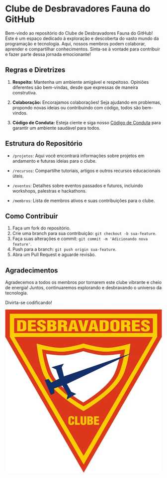 # Clube de Desbravadores Fauna do GitHub

Bem-vindo ao repositório do Clube de Desbravadores Fauna do GitHub! Este é um espaço dedicado à exploração e descoberta do vasto mundo da programação e tecnologia. Aqui, nossos membros podem colaborar, aprender e compartilhar conhecimentos. Sinta-se à vontade para contribuir e fazer parte dessa jornada emocionante!

## Regras e Diretrizes

1. **Respeito:** Mantenha um ambiente amigável e respeitoso. Opiniões diferentes são bem-vindas, desde que expressas de maneira construtiva.

2. **Colaboração:** Encorajamos colaborações! Seja ajudando em problemas, propondo novas ideias ou contribuindo com código, todos são bem-vindos.

3. **Código de Conduta:** Esteja ciente e siga nosso [Código de Conduta](CODE_OF_CONDUCT.md) para garantir um ambiente saudável para todos.

## Estrutura do Repositório

- `/projetos`: Aqui você encontrará informações sobre projetos em andamento e futuras ideias para o clube.

- `/recursos`: Compartilhe tutoriais, artigos e outros recursos educacionais úteis.

- `/eventos`: Detalhes sobre eventos passados e futuros, incluindo workshops, palestras e hackathons.

- `/membros`: Lista de membros ativos e suas contribuições para o clube.

## Como Contribuir

1. Faça um fork do repositório.
2. Crie uma branch para sua contribuição: `git checkout -b sua-feature`.
3. Faça suas alterações e commit: `git commit -m 'Adicionando nova feature'`.
4. Push para a branch: `git push origin sua-feature`.
5. Abra um Pull Request e aguarde revisão.

## Agradecimentos

Agradecemos a todos os membros por tornarem este clube vibrante e cheio de energia! Juntos, continuaremos explorando e desbravando o universo da tecnologia.

Divirta-se codificando!

![Desbravadores Fauna](img/dbv.webp)
